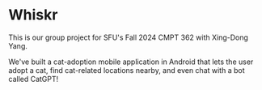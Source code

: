 # Whiskr

This is our group project for SFU's Fall 2024 CMPT 362 with Xing-Dong Yang.

We've built a cat-adoption mobile application in Android that lets the user adopt a cat, find cat-related locations nearby, and even chat with a bot called CatGPT!
